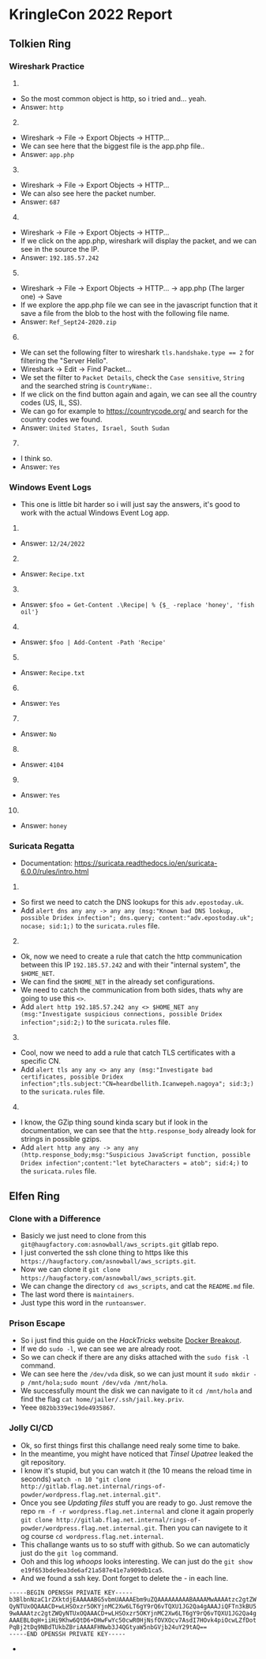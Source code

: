 # KringleCon 2022 Report
## Tolkien Ring
### Wireshark Practice
1.
- So the most common object is http, so i tried and... yeah.
- Answer: `http`
2. 
- Wireshark -> File -> Export Objects -> HTTP...
- We can see here that the biggest file is the app.php file..
- Answer: `app.php`
3.
- Wireshark -> File -> Export Objects -> HTTP...
- We can also see here the packet number.
- Answer: `687`
4.
- Wireshark -> File -> Export Objects -> HTTP...
- If we click on the app.php, wireshark will display the packet, and we can see in the source the IP.
- Answer: `192.185.57.242`
5.
- Wireshark -> File -> Export Objects -> HTTP... -> app.php (The larger one) -> Save
- If we explore the app.php file we can see in the javascript function that it save a file from the blob to the host with the following file name.
- Answer: `Ref_Sept24-2020.zip`
6.
- We can set the following filter to wireshark `tls.handshake.type == 2` for filtering the "Server Hello".
- Wireshark -> Edit -> Find Packet...
- We set the filter to `Packet Details`, check the `Case sensitive`, `String` and the searched string is `CountryName:`.
- If we click on the find button again and again, we can see all the country codes (US, IL, SS).
- We can go for example to https://countrycode.org/ and search for the country codes we found.
- Answer: `United States, Israel, South Sudan`
7.
- I think so.
- Answer: `Yes`

### Windows Event Logs
- This one is little bit harder so i will just say the answers, it's good to work with the actual Windows Event Log app.
1.
- Answer: `12/24/2022`
2.
- Answer: `Recipe.txt`
3.
- Answer: `$foo = Get-Content .\Recipe| % {$_ -replace 'honey', 'fish oil'}`
4.
- Answer: `$foo | Add-Content -Path 'Recipe'`
5.
- Answer: `Recipe.txt`
6.
- Answer: `Yes`
7.
- Answer: `No`
8.
- Answer: `4104`
9.
- Answer: `Yes`
10.
- Answer: `honey`

### Suricata Regatta
- Documentation: https://suricata.readthedocs.io/en/suricata-6.0.0/rules/intro.html
1.
- So first we need to catch the DNS lookups for this `adv.epostoday.uk`.
- Add `alert dns any any -> any any (msg:"Known bad DNS lookup, possible Dridex infection"; dns.query; content:"adv.epostoday.uk"; nocase; sid:1;)` to the `suricata.rules` file.

2.
- Ok, now we need to create a rule that catch the http communication between this IP `192.185.57.242` and with their "internal system", the `$HOME_NET`.
- We can find the `$HOME_NET` in the already set configurations.
- We need to catch the communication from both sides, thats why are going to use this `<>`.
- Add `alert http 192.185.57.242 any <> $HOME_NET any (msg:"Investigate suspicious connections, possible Dridex infection";sid:2;)` to the `suricata.rules` file.

3.
- Cool, now we need to add a rule that catch TLS certificates with a specific CN.
- Add `alert tls any any <> any any (msg:"Investigate bad certificates, possible Dridex infection";tls.subject:"CN=heardbellith.Icanwepeh.nagoya"; sid:3;)` to the `suricata.rules` file.

4.
- I know, the GZip thing sound kinda scary but if look in the documentation, we can see that the `http.response_body` already look for strings in possible gzips.
- Add `alert http any any -> any any (http.response_body;msg:"Suspicious JavaScript function, possible Dridex infection";content:"let byteCharacters = atob"; sid:4;)` to the `suricata.rules` file.

## Elfen Ring
### Clone with a Difference
- Basicly we just need to clone from this `git@haugfactory.com:asnowball/aws_scripts.git` gitlab repo.
- I just converted the ssh clone thing to https like this `https://haugfactory.com/asnowball/aws_scripts.git`.
- Now we can clone it `git clone https://haugfactory.com/asnowball/aws_scripts.git`.
- We can change the directory `cd aws_scripts`, and cat the `README.md` file.
- The last word there is `maintainers`.
- Just type this word in the `runtoanswer`.

### Prison Escape
- So i just find this guide on the *HackTricks* website [Docker Breakout](https://book.hacktricks.xyz/linux-hardening/privilege-escalation/docker-breakout/docker-breakout-privilege-escalation#mounting-disk-poc1).
- If we do `sudo -l`, we can see we are already root.
- So we can check if there are any disks attached with the `sudo fisk -l` command.
- We can see here the `/dev/vda` disk, so we can just mount it `sudo mkdir -p /mnt/hola;sudo mount /dev/vda /mnt/hola`.
- We successfully mount the disk we can navigate to it `cd /mnt/hola` and find the flag `cat home/jailer/.ssh/jail.key.priv`.
- Yeee `082bb339ec19de4935867`.

### Jolly CI/CD
- Ok, so first things first this challange need realy some time to bake.
- In the meantime, you might have noticed that *Tinsel Upatree* leaked the git repository.
- I know it's stupid, but you can watch it (the 10 means the reload time in seconds) `watch -n 10 "git clone http://gitlab.flag.net.internal/rings-of-powder/wordpress.flag.net.internal.git"`.
- Once you see *Updating files* stuff you are ready to go. Just remove the repo `rm -f -r wordpress.flag.net.internal` and clone it again properly `git clone http://gitlab.flag.net.internal/rings-of-powder/wordpress.flag.net.internal.git`. Then you can navigete to it og course `cd wordpress.flag.net.internal`.
- This challange wants us to so stuff with github. So we can automaticly just do the `git log` command.
- Ooh and this log *whoops* looks interesting. We can just do the `git show e19f653bde9ea3de6af21a587e41e7a909db1ca5`.
- And we found a ssh key. Dont forget to delete the *-* in each line.
```
-----BEGIN OPENSSH PRIVATE KEY-----
b3BlbnNzaC1rZXktdjEAAAAABG5vbmUAAAAEbm9uZQAAAAAAAAABAAAAMwAAAAtzc2gtZW
QyNTUxOQAAACD+wLHSOxzr5OKYjnMC2Xw6LT6gY9rQ6vTQXU1JG2Qa4gAAAJiQFTn3kBU5
9wAAAAtzc2gtZWQyNTUxOQAAACD+wLHSOxzr5OKYjnMC2Xw6LT6gY9rQ6vTQXU1JG2Qa4g
AAAEBL0qH+iiHi9Khw6QtD6+DHwFwYc50cwR0HjNsfOVXOcv7AsdI7HOvk4piOcwLZfDot
PqBj2tDq9NBdTUkbZBriAAAAFHNwb3J4QGtyaW5nbGVjb24uY29tAQ==
-----END OPENSSH PRIVATE KEY-----

```
- 